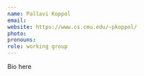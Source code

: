 ```yaml
---
name: Pallavi Koppol
email:
website: https://www.cs.cmu.edu/~pkoppol/
photo:
pronouns:
role: working group
---
```


Bio here